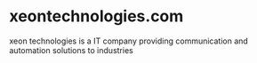 # xeontechnologies.com
xeon technologies is a IT company providing communication and automation solutions to industries
